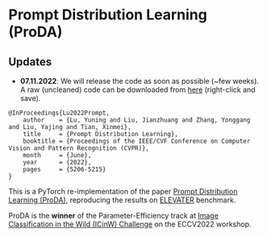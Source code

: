 # Prompt Distribution Learning (ProDA)

## Updates
- **07.11.2022**: We will release the code as soon as possible (~few weeks). A raw (uncleaned) code can be downloaded from [here](http://home.ustc.edu.cn/~lyn0/elevater_toolkit.zip) (right-click and save).


```
@InProceedings{Lu2022Prompt,
    author    = {Lu, Yuning and Liu, Jianzhuang and Zhang, Yonggang and Liu, Yajing and Tian, Xinmei},
    title     = {Prompt Distribution Learning},
    booktitle = {Proceedings of the IEEE/CVF Conference on Computer Vision and Pattern Recognition (CVPR)},
    month     = {June},
    year      = {2022},
    pages     = {5206-5215}
}
```

This is a PyTorch re-implementation of the paper [Prompt Distribution Learning (ProDA)](https://arxiv.org/abs/2205.03340), reproducing the results on [ELEVATER](https://computer-vision-in-the-wild.github.io/ELEVATER/index.html) benchmark. 

ProDA is the **winner** of the Parameter-Efficiency track at [Image Classification in the Wild (ICinW) Challenge](https://computer-vision-in-the-wild.github.io/eccv-2022/) on the ECCV2022 workshop.
